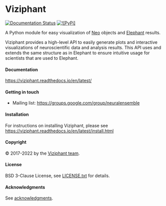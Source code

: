 # Viziphant

[![Documentation Status](https://readthedocs.org/projects/viziphant/badge/?version=latest)](https://viziphant.readthedocs.io/en/latest/?badge=latest)
[![![PyPi]](https://img.shields.io/pypi/v/viziphant)](https://pypi.org/project/viziphant/)

A Python module for easy visualization of [Neo](https://github.com/NeuralEnsemble/python-neo) objects and
[Elephant](https://github.com/NeuralEnsemble/elephant) results.

Viziphant provides a high-level API to easily generate plots and interactive visualizations of neuroscientific data and
analysis results. This API uses and extends the same structure as in Elephant to ensure intuitive usage for scientists
that are used to Elephant. 


#### Documentation
https://viziphant.readthedocs.io/en/latest/

#### Getting in touch
* Mailing list: https://groups.google.com/group/neuralensemble


#### Installation
For instructions on installing Viziphant, please see https://viziphant.readthedocs.io/en/latest/install.html

#### Copyright
:copyright: 2017-2022 by the [Viziphant team](doc/authors.rst).

#### License
BSD 3-Clause License, see [LICENSE.txt](LICENSE.txt) for details.

#### Acknowledgments
See [acknowledgments](doc/acknowledgments.rst).
